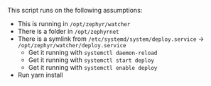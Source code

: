 This script runs on the following assumptions:

- This is running in `/opt/zephyr/watcher`
- There is a folder in `/opt/zephyrnet`
- There is a symlink from `/etc/systemd/system/deploy.service` -> `/opt/zephyr/watcher/deploy.service`
  - Get it running with `systemctl daemon-reload`
  - Get it running with `systemctl start deploy`
  - Get it running with `systemctl enable deploy`
- Run yarn install